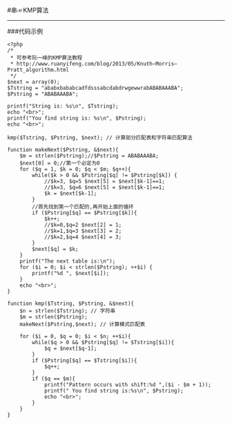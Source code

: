 #串☞KMP算法
***

###代码示例
	
	<?php
	/*
	 * 可参考阮一峰的KMP算法教程
	 * http://www.ruanyifeng.com/blog/2013/05/Knuth–Morris–Pratt_algorithm.html
	 */  
	$next = array(0);  
	$Tstring = "ababxbababcadfdsssabcdabdrwgewwrabABABAAABA";  
	$Pstring = "ABABAAABA";  
	  
	printf("String is: %s\n", $Tstring);  
	echo "<br>";  
	printf("You find string is: %s\n", $Pstring);  
	echo "<br>";  
	  
	kmp($Tstring, $Pstring, $next); // 计算部分匹配表和字符串匹配算法  
	
	function makeNext($Pstring, &$next){  
	    $m = strlen($Pstring);//$Pstring = ABABAAABA;
	    $next[0] = 0;//第一个必定为0
	    for ($q = 1, $k = 0; $q < $m; $q++){  
	        while($k > 0 && $Pstring[$q] != $Pstring[$k]) {
	            //$k=3, $q=5 $next[5] = $next[$k-1]==1;
	            //$k=3, $q=6 $next[5] = $next[$k-1]==1;
	            $k = $next[$k-1];  
	        } 
	        //首先找到第一个匹配的,再开始上面的循环
	        if ($Pstring[$q] == $Pstring[$k]){ 
	            $k++;  
	            //$k=0,$q=2 $next[2] = 1;
	            //$k=1,$q=3 $next[3] = 2;
	            //$k=2,$q=4 $next[4] = 3;
	        }  
	        $next[$q] = $k;  
	    }  
	    printf("The next table is:\n");  
	    for ($i = 0; $i < strlen($Pstring); ++$i) {  
	        printf("%d ", $next[$i]);  
	    }  
	    echo "<br>";  
	}  
	
	function kmp($Tstring, $Pstring, &$next){  
	    $n = strlen($Tstring); // 字符串  
	    $m = strlen($Pstring);  
	    makeNext($Pstring,$next); // 计算模式匹配表  
	  
	    for ($i = 0, $q = 0; $i < $n; ++$i){  
	        while($q > 0 && $Pstring[$q] != $Tstring[$i]){
	            $q = $next[$q-1];  
	        }  
	        if ($Pstring[$q] == $Tstring[$i]){  
	            $q++;  
	        }  
	        if ($q == $m){  
	            printf("Pattern occurs with shift:%d ",($i - $m + 1));  
	            printf(" You find string is:%s\n", $Pstring);  
	            echo "<br>";  
	        }  
	    }  
	}  
	

